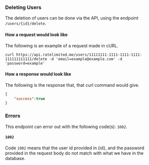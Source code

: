 ### Deleting Users

The deletion of users can be done via the API, using the endpoint `/users/{id}/delete`.

#### How a request would look like

The following is an example of a request made in cURL.

`curl https://api.ratelimited.me/users/11111111-1111-1111-1111-111111111111/delete -d 'email=example@example.com' -d 'password=example'`

#### How a response would look like

The following is the response that, that curl command would give.

```json
{
    "success":true
}
```

### Errors

This endpoint can error out with the following code(s): `1002`.

#### `1002`

Code `1002` means that the user id provided in {id}, and the password provided in the request body do not match with what we have in the database.